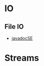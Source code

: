 
# IO
## File IO
 * [javadocSE](https://docs.oracle.com/javase/tutorial/essential/io/fileio.html)
# Streams
